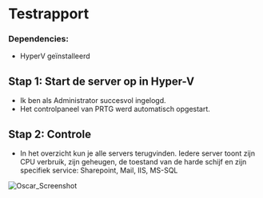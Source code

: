 # Testrapport

### Dependencies:

- HyperV geïnstalleerd

## Stap 1: Start de server op in Hyper-V
* Ik ben als Administrator succesvol ingelogd.
* Het controlpaneel van PRTG werd automatisch opgestart.

## Stap 2: Controle

* In het overzicht kun je alle servers terugvinden. Iedere server toont zijn CPU verbruik, zijn geheugen, de toestand van de harde schijf en zijn specifiek service: Sharepoint, Mail, IIS, MS-SQL

![Oscar_Screenshot](https://github.com/HoGentTIN/p3ops-red/blob/master/oscar2%20-%20monitoring%20server/img/Oscar_Screenshot.jpg)
